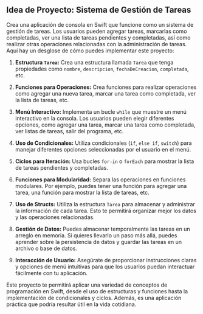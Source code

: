 ## Idea de Proyecto: Sistema de Gestión de Tareas

Crea una aplicación de consola en Swift que funcione como un sistema de gestión de tareas. Los usuarios pueden agregar tareas, marcarlas como completadas, ver una lista de tareas pendientes y completadas, así como realizar otras operaciones relacionadas con la administración de tareas. Aquí hay un desglose de cómo puedes implementar este proyecto:

1. **Estructura `Tarea`:** Crea una estructura llamada `Tarea` que tenga propiedades como `nombre`, `descripcion`, `fechaDeCreacion`, `completada`, etc.

2. **Funciones para Operaciones:** Crea funciones para realizar operaciones como agregar una nueva tarea, marcar una tarea como completada, ver la lista de tareas, etc.

3. **Menú Interactivo:** Implementa un bucle `while` que muestre un menú interactivo en la consola. Los usuarios pueden elegir diferentes opciones, como agregar una tarea, marcar una tarea como completada, ver listas de tareas, salir del programa, etc.

4. **Uso de Condicionales:** Utiliza condicionales (`if`, `else if`, `switch`) para manejar diferentes opciones seleccionadas por el usuario en el menú.

5. **Ciclos para Iteración:** Usa bucles `for-in` o `forEach` para mostrar la lista de tareas pendientes y completadas.

6. **Funciones para Modularidad:** Separa las operaciones en funciones modulares. Por ejemplo, puedes tener una función para agregar una tarea, una función para mostrar la lista de tareas, etc.

7. **Uso de Structs:** Utiliza la estructura `Tarea` para almacenar y administrar la información de cada tarea. Esto te permitirá organizar mejor los datos y las operaciones relacionadas.

8. **Gestión de Datos:** Puedes almacenar temporalmente las tareas en un arreglo en memoria. Si quieres llevarlo un paso más allá, puedes aprender sobre la persistencia de datos y guardar las tareas en un archivo o base de datos.

9. **Interacción de Usuario:** Asegúrate de proporcionar instrucciones claras y opciones de menú intuitivas para que los usuarios puedan interactuar fácilmente con tu aplicación.

Este proyecto te permitirá aplicar una variedad de conceptos de programación en Swift, desde el uso de estructuras y funciones hasta la implementación de condicionales y ciclos. Además, es una aplicación práctica que podría resultar útil en la vida cotidiana.

